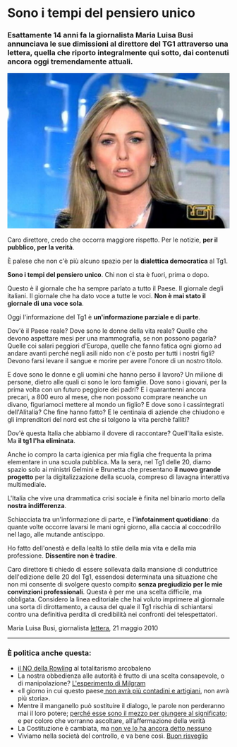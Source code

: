 # Sono i tempi del pensiero unico

### Esattamente 14 anni fa la giornalista Maria Luisa Busi annunciava le sue dimissioni al direttore del TG1 attraverso una lettera, quella che riporto integralmente qui sotto, dai contenuti ancora oggi tremendamente attuali.

![Maria Luisa Busi, giornalista del TG1](/img/maria-luisa-busi.jpeg)

Caro direttore, credo che occorra maggiore rispetto. Per le notizie, **per il pubblico, per la verità**.

È palese che non c'è più alcuno spazio per la **dialettica democratica** al Tg1.

**Sono i tempi del pensiero unico**. Chi non ci sta è fuori, prima o dopo.

Questo è il giornale che ha sempre parlato a tutto il Paese. Il giornale degli italiani. Il giornale che ha dato voce a tutte le voci. **Non è mai stato il giornale di una voce sola**. 

Oggi l'informazione del Tg1 è **un'informazione parziale e di parte**.

Dov'è il Paese reale? Dove sono le donne della vita reale? Quelle che devono aspettare mesi per una mammografia, se non possono pagarla? Quelle coi salari peggiori d'Europa, quelle che fanno fatica ogni giorno ad andare avanti perché negli asili nido non c'è posto per tutti i nostri figli? Devono farsi levare il sangue e morire per avere l'onore di un nostro titolo.

E dove sono le donne e gli uomini che hanno perso il lavoro? Un milione di persone, dietro alle quali ci sono le loro famiglie. Dove sono i giovani, per la prima volta con un futuro peggiore dei padri? E i quarantenni ancora precari, a 800 euro al mese, che non possono comprare neanche un divano, figuriamoci mettere al mondo un figlio? E dove sono i cassintegrati dell'Alitalia? Che fine hanno fatto? E le centinaia di aziende che chiudono e gli imprenditori del nord est che si tolgono la vita perchè falliti? 

Dov'è questa Italia che abbiamo il dovere di raccontare? Quell'Italia esiste. Ma **il tg1 l'ha eliminata**.

Anche io compro la carta igienica per mia figlia che frequenta la prima elementare in una scuola pubblica. Ma la sera, nel Tg1 delle 20, diamo spazio solo ai ministri Gelmini e Brunetta che presentano **il nuovo grande progetto** per la digitalizzazione della scuola, compreso di lavagna interattiva multimediale.

L'Italia che vive una drammatica crisi sociale è finita nel binario morto della **nostra indifferenza**.

Schiacciata tra un'informazione di parte, e **l'infotainment quotidiano**: da quante volte occorre lavarsi le mani ogni giorno, alla caccia al coccodrillo nel lago, alle mutande antiscippo.

Ho fatto dell'onestà e della lealtà lo stile della mia vita e della mia professione. **Dissentire non è tradire**.

Caro direttore ti chiedo di essere sollevata dalla mansione di conduttrice dell'edizione delle 20 del Tg1, essendosi determinata una situazione che non mi consente di svolgere questo compito **senza pregiudizio per le mie convinzioni professionali**. Questa è per me una scelta difficile, ma obbligata. Considero la linea editoriale che hai voluto imprimere al giornale una sorta di dirottamento, a causa del quale il Tg1 rischia di schiantarsi contro una definitiva perdita di credibilità nei confronti dei telespettatori.

Maria Luisa Busi, giornalista
[lettera](https://www.repubblica.it/politica/2010/05/21/news/busi_lettera-4240290/), 21 maggio 2010

---

### È politica anche questa:
- [il NO della Rowling](/articles/2024-04-04-rowling-guerra-al-totalitarismo-arcobaleno.html) al totalitarismo arcobaleno
- La nostra obbedienza alle autorità è frutto di una scelta consapevole, o di manipolazione? [L'esperimento di Milgram](/articles/2024-03-07-milgram.html)
- «Il giorno in cui questo paese[ non avrà più contadini e artigiani](/articles/2024-03-06-protesta-agricoltori.html), non avrà più storia».
- Mentre il manganello può sostituire il dialogo, le parole non perderanno mai il loro potere; [perché esse sono il mezzo per giungere al significato](/articles/2023-12-13-una-profezia.html); e per coloro che vorranno ascoltare, all’affermazione della verità
- La Costituzione è cambiata, ma [non ve lo ha ancora detto nessuno](/articles/2022-02-24-modifica-silenziosa-alla-costituzione.html)
- Viviamo nella società del controllo, e va bene così. [Buon risveglio](/articles/2024-02-08-matrix.html)